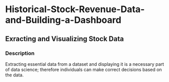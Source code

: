# Historical-Stock-Revenue-Data-and-Building-a-Dashboard
## Exracting and Visualizing Stock Data
### Description
Extracting essential data from a dataset and displaying it is a necessary part of data science; therefore individuals can make correct decisions based on the data.
